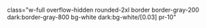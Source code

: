 class="w-full overflow-hidden rounded-2xl border border-gray-200 dark:border-gray-800 bg-white dark:bg-white/[0.03] pr-10"
